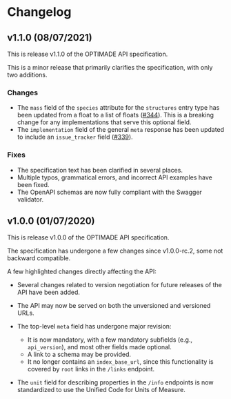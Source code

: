 # Changelog

## v1.1.0 (08/07/2021)

This is release v1.1.0 of the OPTIMADE API specification.

This is a minor release that primarily clarifies the specification, with only two additions.

### Changes

- The `mass` field of the `species` attribute for the `structures` entry type has been updated from a float to a list of floats ([#344](https://github.com/Materials-Consortia/OPTIMADE/pull/344)). This is a breaking change for any implementations that serve this optional field.
- The `implementation` field of the general `meta` response has been updated to include an `issue_tracker` field ([#339](https://github.com/Materials-Consortia/OPTIMADE/pull/339)).

### Fixes

- The specification text has been clarified in several places.
- Multiple typos, grammatical errors, and incorrect API examples have been fixed.
- The OpenAPI schemas are now fully compliant with the Swagger validator.


## v1.0.0 (01/07/2020)

This is release v1.0.0 of the OPTIMADE API specification.

The specification has undergone a few changes since v1.0.0-rc.2, some not backward compatible.

A few highlighted changes directly affecting the API:
- Several changes related to version negotiation for future releases of the API have been added.
- The API may now be served on both the unversioned and versioned URLs.
- The top-level `meta` field has undergone major revision:
   - It is now mandatory, with a few mandatory subfields (e.g., `api_version`), and most other fields made optional.
   - A link to a schema may be provided.
   - It no longer contains an `index_base_url`, since this functionality is covered by `root` links in the `/links` endpoint.

- The `unit` field for describing properties in the `/info` endpoints is now standardized to use the Unified Code for Units of Measure.

